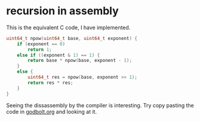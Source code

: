 # recursion in assembly

This is the equivalent C code, I have implemented.

```c
uint64_t npow(uint64_t base, uint64_t exponent) {
    if (exponent == 0)
        return 1;
    else if ((exponent & 1) == 1) {
        return base * npow(base, exponent - 1);
    }
    else {
        uint64_t res = npow(base, exponent >> 1);
        return res * res;
    }
}
```

Seeing the dissassembly by the compiler is interesting. Try
copy pasting the code in [godbolt.org](https://godbolt.org/)
and looking at it.
